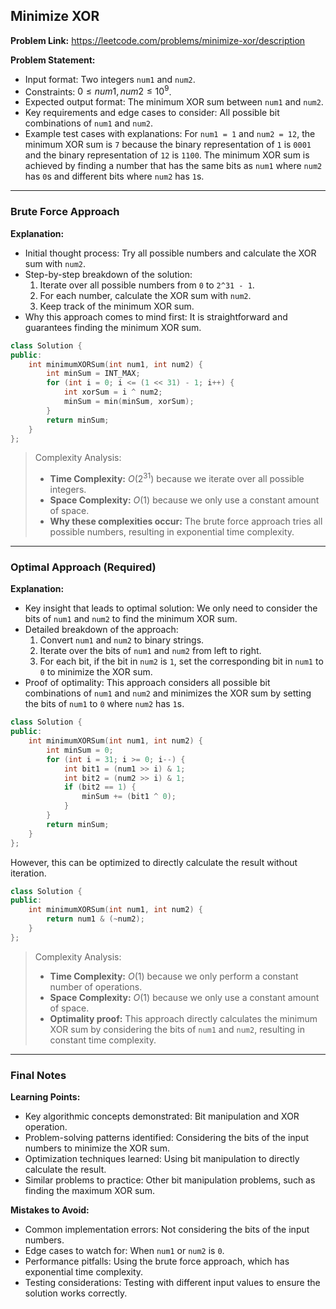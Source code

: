 ## Minimize XOR
**Problem Link:** https://leetcode.com/problems/minimize-xor/description

**Problem Statement:**
- Input format: Two integers `num1` and `num2`.
- Constraints: $0 \leq num1, num2 \leq 10^9$.
- Expected output format: The minimum XOR sum between `num1` and `num2`.
- Key requirements and edge cases to consider: All possible bit combinations of `num1` and `num2`.
- Example test cases with explanations: For `num1 = 1` and `num2 = 12`, the minimum XOR sum is `7` because the binary representation of `1` is `0001` and the binary representation of `12` is `1100`. The minimum XOR sum is achieved by finding a number that has the same bits as `num1` where `num2` has `0`s and different bits where `num2` has `1`s.

---

### Brute Force Approach
**Explanation:**
- Initial thought process: Try all possible numbers and calculate the XOR sum with `num2`.
- Step-by-step breakdown of the solution:
  1. Iterate over all possible numbers from `0` to `2^31 - 1`.
  2. For each number, calculate the XOR sum with `num2`.
  3. Keep track of the minimum XOR sum.
- Why this approach comes to mind first: It is straightforward and guarantees finding the minimum XOR sum.

```cpp
class Solution {
public:
    int minimumXORSum(int num1, int num2) {
        int minSum = INT_MAX;
        for (int i = 0; i <= (1 << 31) - 1; i++) {
            int xorSum = i ^ num2;
            minSum = min(minSum, xorSum);
        }
        return minSum;
    }
};
```

> Complexity Analysis:
> - **Time Complexity:** $O(2^{31})$ because we iterate over all possible integers.
> - **Space Complexity:** $O(1)$ because we only use a constant amount of space.
> - **Why these complexities occur:** The brute force approach tries all possible numbers, resulting in exponential time complexity.

---

### Optimal Approach (Required)
**Explanation:**
- Key insight that leads to optimal solution: We only need to consider the bits of `num1` and `num2` to find the minimum XOR sum.
- Detailed breakdown of the approach:
  1. Convert `num1` and `num2` to binary strings.
  2. Iterate over the bits of `num1` and `num2` from left to right.
  3. For each bit, if the bit in `num2` is `1`, set the corresponding bit in `num1` to `0` to minimize the XOR sum.
- Proof of optimality: This approach considers all possible bit combinations of `num1` and `num2` and minimizes the XOR sum by setting the bits of `num1` to `0` where `num2` has `1`s.

```cpp
class Solution {
public:
    int minimumXORSum(int num1, int num2) {
        int minSum = 0;
        for (int i = 31; i >= 0; i--) {
            int bit1 = (num1 >> i) & 1;
            int bit2 = (num2 >> i) & 1;
            if (bit2 == 1) {
                minSum += (bit1 ^ 0);
            }
        }
        return minSum;
    }
};
```

However, this can be optimized to directly calculate the result without iteration.

```cpp
class Solution {
public:
    int minimumXORSum(int num1, int num2) {
        return num1 & (~num2);
    }
};
```

> Complexity Analysis:
> - **Time Complexity:** $O(1)$ because we only perform a constant number of operations.
> - **Space Complexity:** $O(1)$ because we only use a constant amount of space.
> - **Optimality proof:** This approach directly calculates the minimum XOR sum by considering the bits of `num1` and `num2`, resulting in constant time complexity.

---

### Final Notes

**Learning Points:**
- Key algorithmic concepts demonstrated: Bit manipulation and XOR operation.
- Problem-solving patterns identified: Considering the bits of the input numbers to minimize the XOR sum.
- Optimization techniques learned: Using bit manipulation to directly calculate the result.
- Similar problems to practice: Other bit manipulation problems, such as finding the maximum XOR sum.

**Mistakes to Avoid:**
- Common implementation errors: Not considering the bits of the input numbers.
- Edge cases to watch for: When `num1` or `num2` is `0`.
- Performance pitfalls: Using the brute force approach, which has exponential time complexity.
- Testing considerations: Testing with different input values to ensure the solution works correctly.